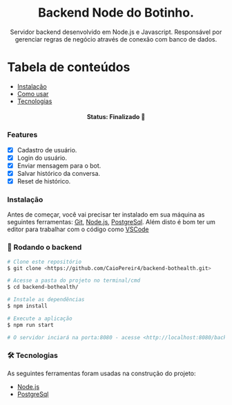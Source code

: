 <h1 align="center">Backend Node do Botinho.</h1>

<p align="center">Servidor backend desenvolvido em Node.js e Javascript. Responsável por gerenciar regras de negócio através de conexão com banco de dados.</p>

Tabela de conteúdos
=================
<!--ts-->
   * [Instalação](#instalacao)  <!-- Link correto para seção de instalação -->
   * [Como usar](#como-usar)
   * [Tecnologias](#tecnologias)
<!--te-->

<h4 align="center"> 
	 Status: Finalizado  🚀 
</h4>

### Features

- [x] Cadastro de usuário.
- [x] Login do usuário.
- [x] Enviar mensagem para o bot.
- [x] Salvar histórico da conversa.
- [x] Reset de histórico.

<a id="instalacao"></a>
### Instalação
Antes de começar, você vai precisar ter instalado em sua máquina as seguintes ferramentas:
[Git](https://git-scm.com), [Node.js](https://nodejs.org/en/), [PostgreSql](https://www.postgresql.org/download/). 
Além disto é bom ter um editor para trabalhar com o código como [VSCode](https://code.visualstudio.com/)

<a id="como-usar"></a>
### 🎲 Rodando o backend

```bash
# Clone este repositório
$ git clone <https://github.com/CaioPereir4/backend-bothealth.git>

# Acesse a pasta do projeto no terminal/cmd
$ cd backend-bothealth/

# Instale as dependências
$ npm install

# Execute a aplicação
$ npm run start

# O servidor inciará na porta:8080 - acesse <http://localhost:8080/backend-bothealth>
```
<a id="tecnologias"></a>
### 🛠 Tecnologias
As seguintes ferramentas foram usadas na construção do projeto:

- [Node.js](https://nodejs.org/en/download)
- [PostgreSql](https://www.postgresql.org/download/)
